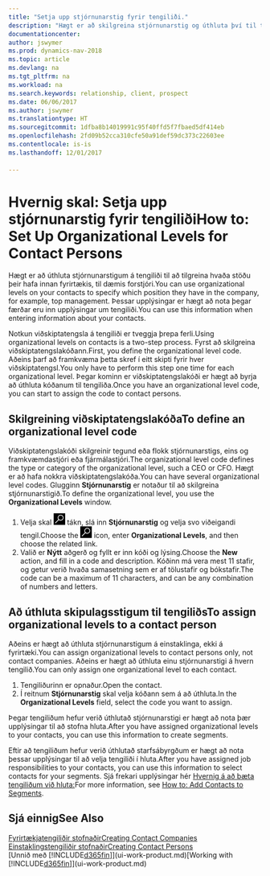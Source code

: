 ```yaml
---
title: "Setja upp stjórnunarstig fyrir tengiliði."
description: "Hægt er að skilgreina stjórnunarstig og úthluta því til tengiliðs til að gefa til kynna stöðuna sem hann hefur í fyrirtækinu, til dæmis forstjóri."
documentationcenter: 
author: jswymer
ms.prod: dynamics-nav-2018
ms.topic: article
ms.devlang: na
ms.tgt_pltfrm: na
ms.workload: na
ms.search.keywords: relationship, client, prospect
ms.date: 06/06/2017
ms.author: jswymer
ms.translationtype: HT
ms.sourcegitcommit: 1dfba8b14019991c95f40ffd5f7fbaed5df414eb
ms.openlocfilehash: 2fd09b52cca310cfe50a91def59dc373c22603ee
ms.contentlocale: is-is
ms.lasthandoff: 12/01/2017

---
```

# <a name="how-to-set-up-organizational-levels-for-contact-persons"></a><span data-ttu-id="c70c7-103">Hvernig skal: Setja upp stjórnunarstig fyrir tengiliði</span><span class="sxs-lookup"><span data-stu-id="c70c7-103">How to: Set Up Organizational Levels for Contact Persons</span></span>
<span data-ttu-id="c70c7-104">Hægt er að úthluta stjórnunarstigum á tengiliði til að tilgreina hvaða stöðu þeir hafa innan fyrirtækis, til dæmis forstjóri.</span><span class="sxs-lookup"><span data-stu-id="c70c7-104">You can use organizational levels on your contacts to specify which position they have in the company, for example, top management.</span></span> <span data-ttu-id="c70c7-105">Þessar upplýsingar er hægt að nota þegar færðar eru inn upplýsingar um tengiliði.</span><span class="sxs-lookup"><span data-stu-id="c70c7-105">You can use this information when entering information about your contacts.</span></span>

<span data-ttu-id="c70c7-106">Notkun viðskiptatengsla á tengiliði er tveggja þrepa ferli.</span><span class="sxs-lookup"><span data-stu-id="c70c7-106">Using organizational levels on contacts is a two-step process.</span></span> <span data-ttu-id="c70c7-107">Fyrst að skilgreina viðskiptatengslakóðann.</span><span class="sxs-lookup"><span data-stu-id="c70c7-107">First, you define the organizational level code.</span></span> <span data-ttu-id="c70c7-108">Aðeins þarf að framkvæma þetta skref í eitt skipti fyrir hver viðskiptatengsl.</span><span class="sxs-lookup"><span data-stu-id="c70c7-108">You only have to perform this step one time for each organizational level.</span></span> <span data-ttu-id="c70c7-109">Þegar kominn er viðskiptatengslakóði er hægt að byrja að úthluta kóðanum til tengiliða.</span><span class="sxs-lookup"><span data-stu-id="c70c7-109">Once you have an organizational level code, you can start to assign the code to contact persons.</span></span>

## <a name="to-define-an-organizational-level-code"></a><span data-ttu-id="c70c7-110">Skilgreining viðskiptatengslakóða</span><span class="sxs-lookup"><span data-stu-id="c70c7-110">To define an organizational level code</span></span>
<span data-ttu-id="c70c7-111">Viðskiptatengslakóði skilgreinir tegund eða flokk stjórnunarstigs, eins og framkvæmdastjóri eða fjármálastjóri.</span><span class="sxs-lookup"><span data-stu-id="c70c7-111">The organizational level code defines the type or category of the organizational level, such a CEO  or CFO.</span></span> <span data-ttu-id="c70c7-112">Hægt er að hafa nokkra viðskiptatengslakóða.</span><span class="sxs-lookup"><span data-stu-id="c70c7-112">You can have several organizational level codes.</span></span> <span data-ttu-id="c70c7-113">Glugginn **Stjórnunarstig** er notaður til að skilgreina stjórnunarstigið.</span><span class="sxs-lookup"><span data-stu-id="c70c7-113">To define the organizational level, you use the **Organizational Levels** window.</span></span>

1. <span data-ttu-id="c70c7-114">Velja skal ![Leit að síðu eða skýrslu](media/ui-search/search_small.png "Leit að síðu eða skýrslu táknið") tákn, slá inn **Stjórnunarstig** og velja svo viðeigandi tengil.</span><span class="sxs-lookup"><span data-stu-id="c70c7-114">Choose the ![Search for Page or Report](media/ui-search/search_small.png "Search for Page or Report icon") icon, enter **Organizational Levels**, and then choose the related link.</span></span>
2. <span data-ttu-id="c70c7-115">Valið er **Nýtt** aðgerð og fyllt er inn kóði og lýsing.</span><span class="sxs-lookup"><span data-stu-id="c70c7-115">Choose the **New** action, and fill in a code and description.</span></span> <span data-ttu-id="c70c7-116">Kóðinn má vera mest 11 stafir, og getur verið hvaða samasetning sem er af tölustafir og bókstafir.</span><span class="sxs-lookup"><span data-stu-id="c70c7-116">The code can be a maximum of 11 characters, and can be any combination of numbers and letters.</span></span>

## <a name="to-assign-organizational-levels-to-a-contact-person"></a><span data-ttu-id="c70c7-117">Að úthluta skipulagsstigum til tengiliðs</span><span class="sxs-lookup"><span data-stu-id="c70c7-117">To assign organizational levels to a contact person</span></span>
<span data-ttu-id="c70c7-118">Aðeins er hægt að úthluta stjórnunarstigum á einstaklinga, ekki á fyrirtæki.</span><span class="sxs-lookup"><span data-stu-id="c70c7-118">You can assign organizational levels to contact persons only, not contact companies.</span></span> <span data-ttu-id="c70c7-119">Aðeins er hægt að úthluta einu stjórnunarstigi á hvern tengilið.</span><span class="sxs-lookup"><span data-stu-id="c70c7-119">You can only assign one organizational level to each contact.</span></span>

1. <span data-ttu-id="c70c7-120">Tengiliðurinn er opnaður.</span><span class="sxs-lookup"><span data-stu-id="c70c7-120">Open the contact.</span></span>
2. <span data-ttu-id="c70c7-121">Í reitnum **Stjórnunarstig** skal velja kóðann sem á að úthluta.</span><span class="sxs-lookup"><span data-stu-id="c70c7-121">In the **Organizational Levels** field, select the code you want to assign.</span></span>

<span data-ttu-id="c70c7-122">Þegar tengiliðum hefur verið úthlutað stjórnunarstigi er hægt að nota þær upplýsingar til að stofna hluta.</span><span class="sxs-lookup"><span data-stu-id="c70c7-122">After you have assigned organizational levels to your contacts, you can use this information to create segments.</span></span>

<span data-ttu-id="c70c7-123">Eftir að tengiliðum hefur verið úthlutað starfsábyrgðum er hægt að nota þessar upplýsingar til að velja tengiliði í hluta.</span><span class="sxs-lookup"><span data-stu-id="c70c7-123">After you have assigned job responsibilities to your contacts, you can use this information to select contacts for your segments.</span></span> <span data-ttu-id="c70c7-124">Sjá frekari upplýsingar hér [Hvernig á að bæta tengiliðum við hluta:](marketing-add-contact-segment.md)</span><span class="sxs-lookup"><span data-stu-id="c70c7-124">For more information, see [How to: Add Contacts to Segments](marketing-add-contact-segment.md).</span></span>

## <a name="see-also"></a><span data-ttu-id="c70c7-125">Sjá einnig</span><span class="sxs-lookup"><span data-stu-id="c70c7-125">See Also</span></span>
[<span data-ttu-id="c70c7-126">Fyrirtækjatengiliðir stofnaðir</span><span class="sxs-lookup"><span data-stu-id="c70c7-126">Creating Contact Companies</span></span>](marketing-create-contact-companies.md)  
[<span data-ttu-id="c70c7-127">Einstaklingstengiliðir stofnaðir</span><span class="sxs-lookup"><span data-stu-id="c70c7-127">Creating Contact Persons</span></span>](marketing-create-contact-persons.md)  
<span data-ttu-id="c70c7-128">[Unnið með [!INCLUDE[d365fin](includes/d365fin_md.md)]](ui-work-product.md)</span><span class="sxs-lookup"><span data-stu-id="c70c7-128">[Working with [!INCLUDE[d365fin](includes/d365fin_md.md)]](ui-work-product.md)</span></span>  

